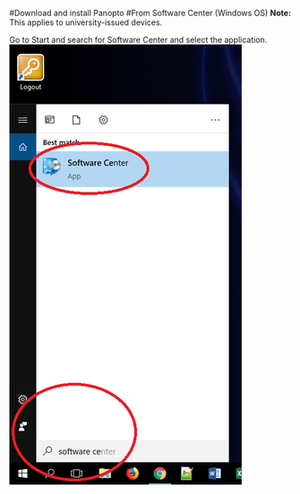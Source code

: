 #Download and install Panopto
#From Software Center (Windows OS)
**Note:** This applies to university-issued devices.

Go to Start and search for Software Center and select the application.
![](images/software-center-1.png)
